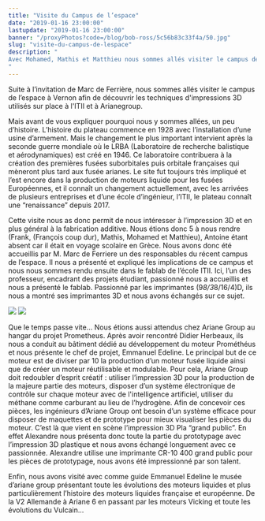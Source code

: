 ```yaml
---
title: "Visite du Campus de l’espace"
date: "2019-01-16 23:00:00"
lastupdate: "2019-01-16 23:00:00"
banner: "/proxyPhotos?code=/blog/bob-ross/5c56b83c33f4a/50.jpg"
slug: "visite-du-campus-de-lespace"
description: " 
Avec Mohamed, Mathis et Matthieu nous sommes allés visiter le campus de l'espace à Vernon suite à l'invitation de Marc Ferrière
"
---
```

Suite à l’invitation de Marc de Ferrière, nous sommes allés visiter le campus de l’espace à Vernon afin de découvrir les techniques d'impressions 3D utilisés sur place à l'ITII et à Arianegroup.

Mais avant de vous expliquer pourquoi nous y sommes allées, un peu d’histoire. L’histoire du plateau commence en 1928 avec l’installation d’une usine d’armement. Mais le changement le plus important intervient après la seconde guerre mondiale où le LRBA (Laboratoire de recherche balistique et aérodynamiques) est créé en 1946. Ce laboratoire contribuera à la création des premières fusées suborbitales puis orbitale françaises qui mèneront plus tard aux fusée arianes. Le site fut toujours très impliqué et l’est encore dans la production de moteurs liquide pour les fusées Européennes, et il connaît un changement actuellement, avec les arrivées de plusieurs entreprises et d’une école d’ingénieur, l’ITII, le plateau connaît une “renaissance” depuis 2017.

Cette visite nous as donc permit de nous intéresser à l’impression 3D et en plus général à la fabrication additive. Nous étions donc 5 à nous rendre (Frank, (François coup dur), Mathis, Mohamed et Matthieu), Antoine étant absent car il était en voyage scolaire en Grèce. Nous avons donc été accueillis par M. Marc de Ferriere un des responsables du récent campus de l’espace. Il nous a présenté et expliqué les implications de ce campus et nous nous sommes rendu ensuite dans le fablab de l’école ITII. Ici, l’un des professeur, encadrant des projets étudiant, passionné nous a accueillis et nous a présenté le fablab. Passionné par les imprimantes (9*8/3*8/16/4)D, ils nous a montré ses imprimantes 3D et nous avons échangés sur ce sujet.

![](/proxyPhotos?code=/blog/bob-ross/5c4df4ca91ba1/50.jpg)
![](/proxyPhotos?code=/blog/bob-ross/5c4df3a0bfe78/50.jpg)

Que le temps passe vite… Nous étions aussi attendus chez Ariane Group au hangar du projet Prometheus. Après avoir rencontré Didier Herbeaux, ils nous a conduit au bâtiment dédié au développement du moteur Prométhéus et nous présente le chef de projet, Emmanuel Edeline. Le principal but de ce moteur est de diviser par 10 la production d’un moteur fusée liquide ainsi que de créer un moteur réutilisable et modulable. Pour cela, Ariane Group doit redoubler d’esprit créatif : utiliser l’impression 3D pour la production de la majeure partie des moteurs, disposer d’un système électronique de contrôle sur chaque moteur avec de l'intelligence artificiel, utiliser du méthane comme carburant au lieu de l’hydrogène. Afin de concevoir ces pièces, les ingénieurs d’Ariane Group ont besoin d’un système efficace pour disposer de maquettes et de prototype pour mieux visualiser les pièces du moteur. C’est là que vient en scène l’impression 3D Pla “grand public”. En effet Alexandre nous présenta donc toute la partie du prototypage avec l’impression 3D plastique et nous avons échangé longuement avec ce passionnée. Alexandre utilise une imprimante CR-10 400 grand public pour les pièces de prototypage, nous avons été impressionné par son talent.

Enfin, nous avons visité avec comme guide Emmanuel Edeline le musée d’ariane group présentant toute les évolutions des moteurs liquides et plus particulièrement l’histoire des moteurs liquides française et européenne. De la V2 Allemande à Ariane 6 en passant par les       moteurs Vicking et toute les évolutions du Vulcain...

    